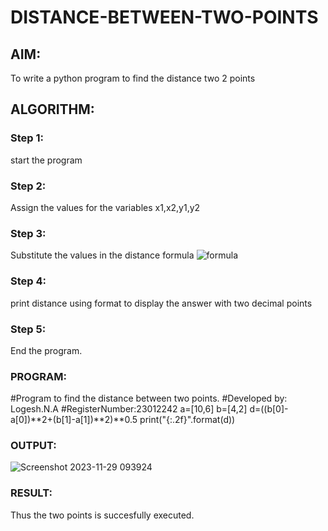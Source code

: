 # DISTANCE-BETWEEN-TWO-POINTS

## AIM:
To write a python program to find the distance two 2 points
## ALGORITHM:
### Step 1:
start the program
### Step 2: 
Assign the values for the variables x1,x2,y1,y2
### Step 3: 
Substitute the values in the distance formula  ![formula](/formula.JPG)
### Step 4: 
print distance using format to display the answer with two decimal points
### Step 5: 
End the program.
### PROGRAM:
#Program to find the distance between two points.
#Developed by: Logesh.N.A
#RegisterNumber:23012242
a=[10,6]
b=[4,2]
d=((b[0]-a[0])**2+(b[1]-a[1])**2)**0.5
print("{:.2f}".format(d))
### OUTPUT:
![Screenshot 2023-11-29 093924](https://github.com/Logesh051/DISTANCE-BETWEEN-TWO-POINTS/assets/144979188/c19c46a8-1ee2-4706-80cd-8b80154f3106)

### RESULT:
Thus the two points is succesfully executed.
